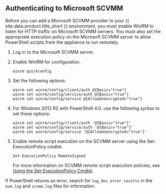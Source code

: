 ## Authenticating to Microsoft SCVMM

Before you can add a Microsoft SCVMM provider to your {{ site.data.product.title_short }}
environment, you must enable WinRM to listen for HTTP traffic on
Microsoft SCVMM servers. You must also set the appropriate execution
policy on the Microsoft SCVMM server to allow PowerShell scripts from
the appliance to run remotely.

1.  Log in to the Microsoft SCVMM server.

2.  Enable WinRM for configuration.

        winrm quickconfig

3.  Set the following options:

        winrm set winrm/config/client/auth @{Basic="true"}
        winrm set winrm/config/service/auth @{Basic="true"}
        winrm set winrm/config/service @{AllowUnencrypted="true"}

4.  For Windows 2012 R2 with PowerShell 4.0, use the following syntax to
    set these options:

        winrm set winrm/config/client/auth '@{Basic="true"}'
        winrm set winrm/config/service/auth '@{Basic="true"}'
        winrm set winrm/config/service '@{AllowUnencrypted="true"}'

5.  Enable remote script execution on the SCVMM server using the
    Set-ExecutionPolicy cmdlet.

        Set-ExecutionPolicy RemoteSigned

    For more information on SCVMM remote script execution policies, see
    [Using the Set-ExecutionPolicy
    Cmdlet](http://technet.microsoft.com/en-us/library/ee176961.aspx).

If PowerShell returns an error, search for `log_dos_error_results` in
the `evm.log` and `scvmm.log` files for information.
